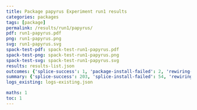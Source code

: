 ```yaml
---
title: Package papyrus Experiment run1 results
categories: packages
tags: [package]
permalink: /results/run1/papyrus/
pdf: run1-papyrus.pdf
png: run1-papyrus.png
svg: run1-papyrus.svg
spack-test-pdf: spack-test-run1-papyrus.pdf
spack-test-png: spack-test-run1-papyrus.png
spack-test-svg: spack-test-run1-papyrus.svg
results: results-list.json
outcomes: {'splice-success': 1, 'package-install-failed': 2, 'rewiring-failed': 3, 'splice-install-failed': 4}
summary: {'splice-success': 203, 'splice-install-failed': 54, 'rewiring-failed': 51, 'package-install-failed': 4, 'success-no-prediction': 0, 'predictions': {'spack-test': 203}, 'no-results-generated': 0, 'results-generated': 7, 'total-runs': 7}
logs_existing: logs-existing.json

maths: 1
toc: 1
---
```

